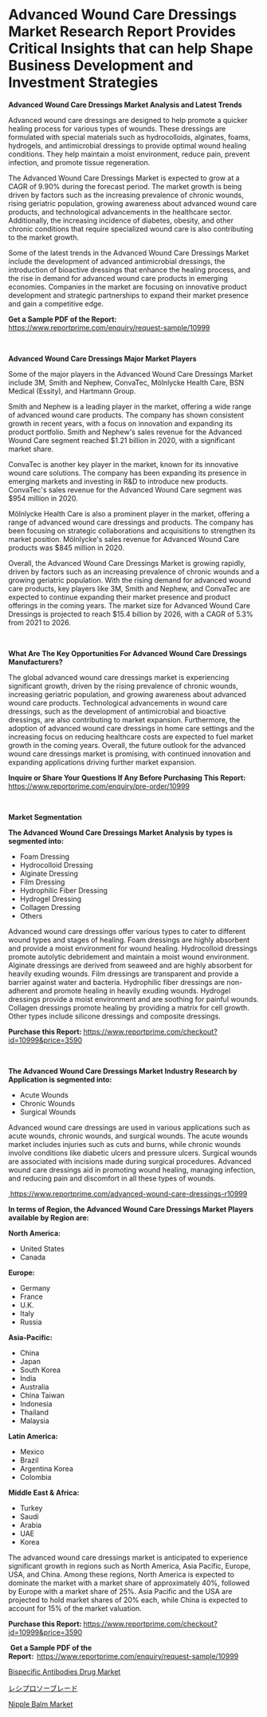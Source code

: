 <p><h1>Advanced Wound Care Dressings Market Research Report Provides Critical Insights that can help Shape Business Development and Investment Strategies</h1></p><p><strong>Advanced Wound Care Dressings Market Analysis and Latest Trends</strong></p>
<p><p>Advanced wound care dressings are designed to help promote a quicker healing process for various types of wounds. These dressings are formulated with special materials such as hydrocolloids, alginates, foams, hydrogels, and antimicrobial dressings to provide optimal wound healing conditions. They help maintain a moist environment, reduce pain, prevent infection, and promote tissue regeneration.</p><p>The Advanced Wound Care Dressings Market is expected to grow at a CAGR of 9.90% during the forecast period. The market growth is being driven by factors such as the increasing prevalence of chronic wounds, rising geriatric population, growing awareness about advanced wound care products, and technological advancements in the healthcare sector. Additionally, the increasing incidence of diabetes, obesity, and other chronic conditions that require specialized wound care is also contributing to the market growth.</p><p>Some of the latest trends in the Advanced Wound Care Dressings Market include the development of advanced antimicrobial dressings, the introduction of bioactive dressings that enhance the healing process, and the rise in demand for advanced wound care products in emerging economies. Companies in the market are focusing on innovative product development and strategic partnerships to expand their market presence and gain a competitive edge.</p></p>
<p><strong>Get a Sample PDF of the Report:&nbsp;</strong> <a href="https://www.reportprime.com/enquiry/request-sample/10999">https://www.reportprime.com/enquiry/request-sample/10999</a></p>
<p>&nbsp;</p>
<p><strong>Advanced Wound Care Dressings Major Market Players</strong></p>
<p><p>Some of the major players in the Advanced Wound Care Dressings Market include 3M, Smith and Nephew, ConvaTec, Mölnlycke Health Care, BSN Medical (Essity), and Hartmann Group. </p><p>Smith and Nephew is a leading player in the market, offering a wide range of advanced wound care products. The company has shown consistent growth in recent years, with a focus on innovation and expanding its product portfolio. Smith and Nephew's sales revenue for the Advanced Wound Care segment reached $1.21 billion in 2020, with a significant market share.</p><p>ConvaTec is another key player in the market, known for its innovative wound care solutions. The company has been expanding its presence in emerging markets and investing in R&D to introduce new products. ConvaTec's sales revenue for the Advanced Wound Care segment was $954 million in 2020.</p><p>Mölnlycke Health Care is also a prominent player in the market, offering a range of advanced wound care dressings and products. The company has been focusing on strategic collaborations and acquisitions to strengthen its market position. Mölnlycke's sales revenue for Advanced Wound Care products was $845 million in 2020.</p><p>Overall, the Advanced Wound Care Dressings Market is growing rapidly, driven by factors such as an increasing prevalence of chronic wounds and a growing geriatric population. With the rising demand for advanced wound care products, key players like 3M, Smith and Nephew, and ConvaTec are expected to continue expanding their market presence and product offerings in the coming years. The market size for Advanced Wound Care Dressings is projected to reach $15.4 billion by 2026, with a CAGR of 5.3% from 2021 to 2026.</p></p>
<p>&nbsp;</p>
<p><strong>What Are The Key Opportunities For Advanced Wound Care Dressings Manufacturers?</strong></p>
<p><p>The global advanced wound care dressings market is experiencing significant growth, driven by the rising prevalence of chronic wounds, increasing geriatric population, and growing awareness about advanced wound care products. Technological advancements in wound care dressings, such as the development of antimicrobial and bioactive dressings, are also contributing to market expansion. Furthermore, the adoption of advanced wound care dressings in home care settings and the increasing focus on reducing healthcare costs are expected to fuel market growth in the coming years. Overall, the future outlook for the advanced wound care dressings market is promising, with continued innovation and expanding applications driving further market expansion.</p></p>
<p><strong>Inquire or Share Your Questions If Any Before Purchasing This Report:</strong> <a href="https://www.reportprime.com/enquiry/pre-order/10999">https://www.reportprime.com/enquiry/pre-order/10999</a></p>
<p>&nbsp;</p>
<p><strong>Market Segmentation</strong></p>
<p><strong>The Advanced Wound Care Dressings Market Analysis by types is segmented into:</strong></p>
<p><ul><li>Foam Dressing</li><li>Hydrocolloid Dressing</li><li>Alginate Dressing</li><li>Film Dressing</li><li>Hydrophilic Fiber Dressing</li><li>Hydrogel Dressing</li><li>Collagen Dressing</li><li>Others</li></ul></p>
<p><p>Advanced wound care dressings offer various types to cater to different wound types and stages of healing. Foam dressings are highly absorbent and provide a moist environment for wound healing. Hydrocolloid dressings promote autolytic debridement and maintain a moist wound environment. Alginate dressings are derived from seaweed and are highly absorbent for heavily exuding wounds. Film dressings are transparent and provide a barrier against water and bacteria. Hydrophilic fiber dressings are non-adherent and promote healing in heavily exuding wounds. Hydrogel dressings provide a moist environment and are soothing for painful wounds. Collagen dressings promote healing by providing a matrix for cell growth. Other types include silicone dressings and composite dressings.</p></p>
<p><strong>Purchase this Report:&nbsp;</strong><a href="https://www.reportprime.com/checkout?id=10999&price=3590">https://www.reportprime.com/checkout?id=10999&price=3590</a></p>
<p>&nbsp;</p>
<p><strong>The Advanced Wound Care Dressings Market Industry Research by Application is segmented into:</strong></p>
<p><ul><li>Acute Wounds</li><li>Chronic Wounds</li><li>Surgical Wounds</li></ul></p>
<p><p>Advanced wound care dressings are used in various applications such as acute wounds, chronic wounds, and surgical wounds. The acute wounds market includes injuries such as cuts and burns, while chronic wounds involve conditions like diabetic ulcers and pressure ulcers. Surgical wounds are associated with incisions made during surgical procedures. Advanced wound care dressings aid in promoting wound healing, managing infection, and reducing pain and discomfort in all these types of wounds.</p></p>
<p><a href="https://www.reportprime.com/advanced-wound-care-dressings-r10999">&nbsp;https://www.reportprime.com/advanced-wound-care-dressings-r10999</a></p>
<p><strong>In terms of Region, the Advanced Wound Care Dressings Market Players available by Region are:</strong></p>
<p>
    <p> <strong> North America: </strong>
        <ul>
            <li>United States</li>
            <li>Canada</li>
        </ul>
        </p> 
    <p> <strong> Europe: </strong>
        <ul>
            <li>Germany</li>
            <li>France</li>
            <li>U.K.</li>
            <li>Italy</li>
            <li>Russia</li>
        </ul>
        </p> 
    <p> <strong> Asia-Pacific: </strong>
        <ul>
            <li>China</li>
            <li>Japan</li>
            <li>South Korea</li>
            <li>India</li>
            <li>Australia</li>
            <li>China Taiwan</li>
            <li>Indonesia</li>
            <li>Thailand</li>
            <li>Malaysia</li>
        </ul>
        </p> 
    <p> <strong> Latin America: </strong>
        <ul>
            <li>Mexico</li>
            <li>Brazil</li>
            <li>Argentina Korea</li>
            <li>Colombia</li>
        </ul>
        </p> 
    <p> <strong> Middle East & Africa: </strong>
        <ul>
            <li>Turkey</li>
            <li>Saudi</li>
            <li>Arabia</li>
            <li>UAE</li>
            <li>Korea</li>
        </ul>
    </p>
    </p>
<p><p>The advanced wound care dressings market is anticipated to experience significant growth in regions such as North America, Asia Pacific, Europe, USA, and China. Among these regions, North America is expected to dominate the market with a market share of approximately 40%, followed by Europe with a market share of 25%. Asia Pacific and the USA are projected to hold market shares of 20% each, while China is expected to account for 15% of the market valuation.</p></p>
<p><strong>Purchase this Report: </strong><a href="https://www.reportprime.com/checkout?id=10999&price=3590">https://www.reportprime.com/checkout?id=10999&price=3590</a></p>
<p>&nbsp;<strong>Get a Sample PDF of the Report:&nbsp;&nbsp;</strong><a href="https://www.reportprime.com/enquiry/request-sample/10999">https://www.reportprime.com/enquiry/request-sample/10999</a></p>
<p><strong></strong></p>
<p><p><a href="https://view.publitas.com/reportprime-1/bispecific-antibodies-drug-market-focuses-on-market-share-size-and-projected-forecast-till-2031/">Bispecific Antibodies Drug Market</a></p><p><a href="https://github.com/KenyonJohns/Market-Research-Report-List-1/blob/main/649744580005.md">レシプロソーブレード</a></p><p><a href="https://issuu.com/reportprime-2/docs/nipple-balm-market-size-2030.pptx">Nipple Balm Market</a></p></p>